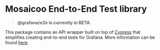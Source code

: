 # Mosaicoo End-to-End Test library

> **@grafana/e2e is currently in BETA**.

This package contains an API wrapper built on top of [Cypress](https://www.cypress.io) that simplifies creating end-to-end tests for Grafana. More information can be found [here](https://github.com/grafana/grafana/blob/main/contribute/style-guides/e2e.md).
